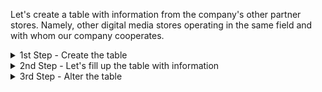 Let's create a table with information from the company's other partner stores. Namely, other digital media stores operating in the same field and with whom our company cooperates.

<details>

  <summary>1st Step - Create the table </summary>
  

```
Let's first create the table and define data types for every column. 
```
Code

```ruby

CREATE TABLE Partners_data (
    Partner_ID SERIAL NOT NULL,
    Name TEXT, 
    State TEXT,
    City TEXT,
    Number_Orders INTEGER,
    Start_Operations DATE NOT NULL, 
    PRIMARY KEY (Partner_ID));

```
</details>

<details>

  <summary>2nd Step - Let's fill up the table with information </summary>
  

```
Let's add rows with information to the already pre-establish columns according to the data type that each can bear. 
```
Code

```ruby

INSERT INTO Partners_data (name, State, City, Number_Orders, Start_Operations)
VALUES 
('Records_INC', 'Arizona', 'Yuma', 345, '1998-12-03')
('BestMusic', 'Denver', 'Colorado Springs', 567, '2002-02-23')
('TunesTX', 'Texas', 'Austin', 134, '2021-04-14')
('MyMusic', 'Columbia', 'Charleston', 789, '1986-01-13')
('ClassicSongs', 'Alabama', 'Montgomery', 409, '2007-12-03');

```
</details>


  <details>

  <summary>3rd Step - Alter the table </summary>

```
After sending the first version of the table to the Team, they informed that it had to be changed to reflect some data that was missing. Every partner stored is specialised in a music genre, which has to be reflected in the table.
```
Code

```ruby

```
</details>




